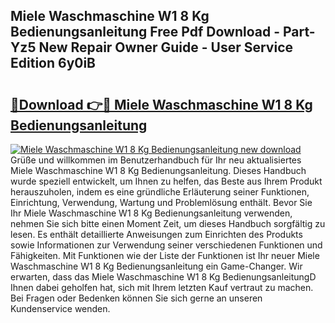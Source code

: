 ## Miele Waschmaschine W1 8 Kg Bedienungsanleitung Free Pdf Download - Part-Yz5 New Repair Owner Guide - User Service Edition 6y0iB

# <h2><a href="http://df59om.blite.top/?on=Miele+Waschmaschine+W1+8+Kg+Bedienungsanleitung">🔗Download 👉🔴 Miele Waschmaschine W1 8 Kg Bedienungsanleitung</a></h2>

[![Miele Waschmaschine W1 8 Kg Bedienungsanleitung new download](https://i.imgur.com/lujVjoI.png)](http://df59om.blite.top/?on=Miele+Waschmaschine+W1+8+Kg+Bedienungsanleitung)
Grüße und willkommen im Benutzerhandbuch für Ihr neu aktualisiertes Miele Waschmaschine W1 8 Kg Bedienungsanleitung. Dieses Handbuch wurde speziell entwickelt, um Ihnen zu helfen, das Beste aus Ihrem Produkt herauszuholen, indem es eine gründliche Erläuterung seiner Funktionen, Einrichtung, Verwendung, Wartung und Problemlösung enthält. Bevor Sie Ihr Miele Waschmaschine W1 8 Kg Bedienungsanleitung verwenden, nehmen Sie sich bitte einen Moment Zeit, um dieses Handbuch sorgfältig zu lesen. Es enthält detaillierte Anweisungen zum Einrichten des Produkts sowie Informationen zur Verwendung seiner verschiedenen Funktionen und Fähigkeiten. Mit Funktionen wie der Liste der Funktionen ist Ihr neuer Miele Waschmaschine W1 8 Kg Bedienungsanleitung ein Game-Changer. Wir erwarten, dass das Miele Waschmaschine W1 8 Kg BedienungsanleitungD Ihnen dabei geholfen hat, sich mit Ihrem letzten Kauf vertraut zu machen. Bei Fragen oder Bedenken können Sie sich gerne an unseren Kundenservice wenden.
